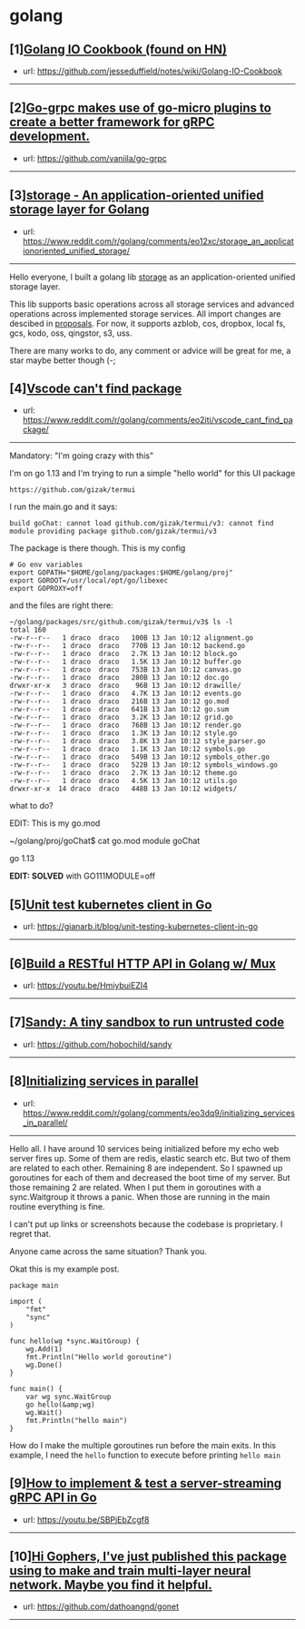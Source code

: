 # golang
## [1][Golang IO Cookbook (found on HN)](https://www.reddit.com/r/golang/comments/ensegf/golang_io_cookbook_found_on_hn/)
- url: https://github.com/jesseduffield/notes/wiki/Golang-IO-Cookbook
---

## [2][Go-grpc makes use of go-micro plugins to create a better framework for gRPC development.](https://www.reddit.com/r/golang/comments/eo1cxq/gogrpc_makes_use_of_gomicro_plugins_to_create_a/)
- url: https://github.com/vaniila/go-grpc
---

## [3][storage - An application-oriented unified storage layer for Golang](https://www.reddit.com/r/golang/comments/eo12xc/storage_an_applicationoriented_unified_storage/)
- url: https://www.reddit.com/r/golang/comments/eo12xc/storage_an_applicationoriented_unified_storage/
---
Hello everyone, I built a golang lib [storage](https://github.com/Xuanwo/storage) as an application-oriented unified storage layer. 

This lib supports basic operations across all storage services and advanced operations across implemented storage services. All import changes are descibed in [proposals](https://github.com/Xuanwo/storage/tree/master/docs/design). For now, it supports azblob, cos, dropbox, local fs, gcs, kodo, oss, qingstor, s3, uss.

There are many works to do, any comment or advice will be great for me, a star maybe better though (-;
## [4][Vscode can't find package](https://www.reddit.com/r/golang/comments/eo2iti/vscode_cant_find_package/)
- url: https://www.reddit.com/r/golang/comments/eo2iti/vscode_cant_find_package/
---
Mandatory: "I'm going crazy with this"

I'm on go 1.13 and I'm trying to run a simple "hello world" for this UI package 

    https://github.com/gizak/termui

I run the main.go and it says:

    build goChat: cannot load github.com/gizak/termui/v3: cannot find module providing package github.com/gizak/termui/v3

The package is there though. This is my config

    # Go env variables
    export GOPATH="$HOME/golang/packages:$HOME/golang/proj"
    export GOROOT=/usr/local/opt/go/libexec
    export GOPROXY=off

and the files are right there:

    ~/golang/packages/src/github.com/gizak/termui/v3$ ls -l
    total 160
    -rw-r--r--   1 draco  draco   100B 13 Jan 10:12 alignment.go
    -rw-r--r--   1 draco  draco   770B 13 Jan 10:12 backend.go
    -rw-r--r--   1 draco  draco   2.7K 13 Jan 10:12 block.go
    -rw-r--r--   1 draco  draco   1.5K 13 Jan 10:12 buffer.go
    -rw-r--r--   1 draco  draco   753B 13 Jan 10:12 canvas.go
    -rw-r--r--   1 draco  draco   280B 13 Jan 10:12 doc.go
    drwxr-xr-x   3 draco  draco    96B 13 Jan 10:12 drawille/
    -rw-r--r--   1 draco  draco   4.7K 13 Jan 10:12 events.go
    -rw-r--r--   1 draco  draco   216B 13 Jan 10:12 go.mod
    -rw-r--r--   1 draco  draco   641B 13 Jan 10:12 go.sum
    -rw-r--r--   1 draco  draco   3.2K 13 Jan 10:12 grid.go
    -rw-r--r--   1 draco  draco   768B 13 Jan 10:12 render.go
    -rw-r--r--   1 draco  draco   1.3K 13 Jan 10:12 style.go
    -rw-r--r--   1 draco  draco   3.8K 13 Jan 10:12 style_parser.go
    -rw-r--r--   1 draco  draco   1.1K 13 Jan 10:12 symbols.go
    -rw-r--r--   1 draco  draco   549B 13 Jan 10:12 symbols_other.go
    -rw-r--r--   1 draco  draco   522B 13 Jan 10:12 symbols_windows.go
    -rw-r--r--   1 draco  draco   2.7K 13 Jan 10:12 theme.go
    -rw-r--r--   1 draco  draco   4.5K 13 Jan 10:12 utils.go
    drwxr-xr-x  14 draco  draco   448B 13 Jan 10:12 widgets/
    
what to do?

EDIT: This is my go.mod

~/golang/proj/goChat$ cat go.mod
module goChat

go 1.13

**EDIT: SOLVED** with GO111MODULE=off
## [5][Unit test kubernetes client in Go](https://www.reddit.com/r/golang/comments/eo1rjk/unit_test_kubernetes_client_in_go/)
- url: https://gianarb.it/blog/unit-testing-kubernetes-client-in-go
---

## [6][Build a RESTful HTTP API in Golang w/ Mux](https://www.reddit.com/r/golang/comments/eo2e48/build_a_restful_http_api_in_golang_w_mux/)
- url: https://youtu.be/HmiybuiEZI4
---

## [7][Sandy: A tiny sandbox to run untrusted code](https://www.reddit.com/r/golang/comments/enn0k4/sandy_a_tiny_sandbox_to_run_untrusted_code/)
- url: https://github.com/hobochild/sandy
---

## [8][Initializing services in parallel](https://www.reddit.com/r/golang/comments/eo3dq9/initializing_services_in_parallel/)
- url: https://www.reddit.com/r/golang/comments/eo3dq9/initializing_services_in_parallel/
---
Hello all. I have around 10 services being initialized before my echo web server fires up. Some of them are redis, elastic search etc. But two of them are related to each other. Remaining 8 are independent. So I spawned up goroutines for each of them and decreased the boot time of my server. But those remaining 2 are related. When I put them in goroutines with a sync.Waitgroup it throws a panic. When those are running in the main routine everything is fine.

I can't put up links or screenshots because the codebase is proprietary. I regret that.

Anyone came across the same situation? Thank you.

Okat this is my example post. 

    package main
    
    import (
        "fmt"
        "sync"
    )
    
    func hello(wg *sync.WaitGroup) {
        wg.Add(1)
        fmt.Println("Hello world goroutine")
        wg.Done()
    }
    
    func main() {
        var wg sync.WaitGroup
        go hello(&amp;wg)
        wg.Wait()
        fmt.Println("hello main")
    }

How do I make the multiple goroutines run before the main exits. In this example, I need the `hello` function to execute before printing `hello main`
## [9][How to implement &amp; test a server-streaming gRPC API in Go](https://www.reddit.com/r/golang/comments/env6s0/how_to_implement_test_a_serverstreaming_grpc_api/)
- url: https://youtu.be/SBPjEbZcgf8
---

## [10][Hi Gophers, I've just published this package using to make and train multi-layer neural network. Maybe you find it helpful.](https://www.reddit.com/r/golang/comments/ennq4p/hi_gophers_ive_just_published_this_package_using/)
- url: https://github.com/dathoangnd/gonet
---

